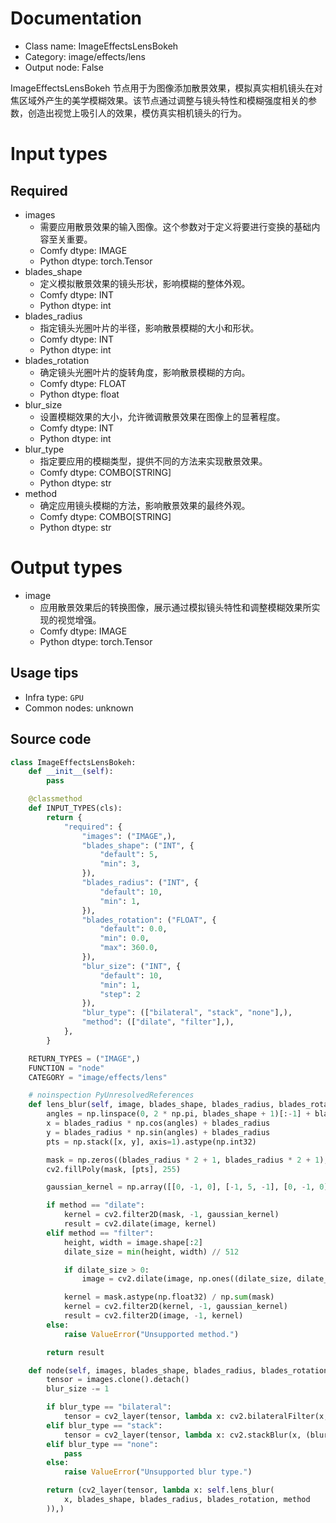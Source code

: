 
# Documentation
- Class name: ImageEffectsLensBokeh
- Category: image/effects/lens
- Output node: False

ImageEffectsLensBokeh 节点用于为图像添加散景效果，模拟真实相机镜头在对焦区域外产生的美学模糊效果。该节点通过调整与镜头特性和模糊强度相关的参数，创造出视觉上吸引人的效果，模仿真实相机镜头的行为。

# Input types
## Required
- images
    - 需要应用散景效果的输入图像。这个参数对于定义将要进行变换的基础内容至关重要。
    - Comfy dtype: IMAGE
    - Python dtype: torch.Tensor
- blades_shape
    - 定义模拟散景效果的镜头形状，影响模糊的整体外观。
    - Comfy dtype: INT
    - Python dtype: int
- blades_radius
    - 指定镜头光圈叶片的半径，影响散景模糊的大小和形状。
    - Comfy dtype: INT
    - Python dtype: int
- blades_rotation
    - 确定镜头光圈叶片的旋转角度，影响散景模糊的方向。
    - Comfy dtype: FLOAT
    - Python dtype: float
- blur_size
    - 设置模糊效果的大小，允许微调散景效果在图像上的显著程度。
    - Comfy dtype: INT
    - Python dtype: int
- blur_type
    - 指定要应用的模糊类型，提供不同的方法来实现散景效果。
    - Comfy dtype: COMBO[STRING]
    - Python dtype: str
- method
    - 确定应用镜头模糊的方法，影响散景效果的最终外观。
    - Comfy dtype: COMBO[STRING]
    - Python dtype: str

# Output types
- image
    - 应用散景效果后的转换图像，展示通过模拟镜头特性和调整模糊效果所实现的视觉增强。
    - Comfy dtype: IMAGE
    - Python dtype: torch.Tensor


## Usage tips
- Infra type: `GPU`
- Common nodes: unknown


## Source code
```python
class ImageEffectsLensBokeh:
    def __init__(self):
        pass

    @classmethod
    def INPUT_TYPES(cls):
        return {
            "required": {
                "images": ("IMAGE",),
                "blades_shape": ("INT", {
                    "default": 5,
                    "min": 3,
                }),
                "blades_radius": ("INT", {
                    "default": 10,
                    "min": 1,
                }),
                "blades_rotation": ("FLOAT", {
                    "default": 0.0,
                    "min": 0.0,
                    "max": 360.0,
                }),
                "blur_size": ("INT", {
                    "default": 10,
                    "min": 1,
                    "step": 2
                }),
                "blur_type": (["bilateral", "stack", "none"],),
                "method": (["dilate", "filter"],),
            },
        }

    RETURN_TYPES = ("IMAGE",)
    FUNCTION = "node"
    CATEGORY = "image/effects/lens"

    # noinspection PyUnresolvedReferences
    def lens_blur(self, image, blades_shape, blades_radius, blades_rotation, method):
        angles = np.linspace(0, 2 * np.pi, blades_shape + 1)[:-1] + blades_rotation * np.pi / 180
        x = blades_radius * np.cos(angles) + blades_radius
        y = blades_radius * np.sin(angles) + blades_radius
        pts = np.stack([x, y], axis=1).astype(np.int32)

        mask = np.zeros((blades_radius * 2 + 1, blades_radius * 2 + 1), np.uint8)
        cv2.fillPoly(mask, [pts], 255)

        gaussian_kernel = np.array([[0, -1, 0], [-1, 5, -1], [0, -1, 0]])

        if method == "dilate":
            kernel = cv2.filter2D(mask, -1, gaussian_kernel)
            result = cv2.dilate(image, kernel)
        elif method == "filter":
            height, width = image.shape[:2]
            dilate_size = min(height, width) // 512

            if dilate_size > 0:
                image = cv2.dilate(image, np.ones((dilate_size, dilate_size), np.uint8))

            kernel = mask.astype(np.float32) / np.sum(mask)
            kernel = cv2.filter2D(kernel, -1, gaussian_kernel)
            result = cv2.filter2D(image, -1, kernel)
        else:
            raise ValueError("Unsupported method.")

        return result

    def node(self, images, blades_shape, blades_radius, blades_rotation, blur_size, blur_type, method):
        tensor = images.clone().detach()
        blur_size -= 1

        if blur_type == "bilateral":
            tensor = cv2_layer(tensor, lambda x: cv2.bilateralFilter(x, blur_size, -100, 100))
        elif blur_type == "stack":
            tensor = cv2_layer(tensor, lambda x: cv2.stackBlur(x, (blur_size, blur_size)))
        elif blur_type == "none":
            pass
        else:
            raise ValueError("Unsupported blur type.")

        return (cv2_layer(tensor, lambda x: self.lens_blur(
            x, blades_shape, blades_radius, blades_rotation, method
        )),)

```
